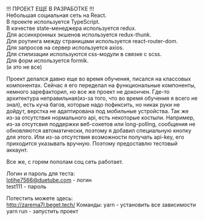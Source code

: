 !!! ПРОЕКТ ЕЩЕ В РАЗРАБОТКЕ !!!   
Небольшая социальная сеть на React.    
В проекте используется TypeScript.  
В качестве state-менеджера используется redux.  
Для ассинхронных экшенов используется redux-thunk.  
Для роутинга между страницами используется react-router-dom.  
Для запросов на сервер используется axios.  
Для стилизации используются css-модули в связке с scss.  
Для форм используется formik.  
(и это не все)


Проект делался давно еще во время обучения, писался на классовых компонентах. Сейчас я его переделал на функциональные компоненты, немного зарефакторил, но все же проект не докончен. Где-то архитектура неправильная(из-за того, что во время обучения я всего не знал), есть куча багов, которые надо пофиксить, но никак руки не дойдут, верстка не адаптирована под мобильные устройства. Так же из-за отсутствия нормального api, есть некоторые костыли. Например, из-за отсутсвия поддержки веб-сокетов или long-polling, сообщения не обновляются автоматически, поэтому я добавил специальную кнопку для этого.  Или из-за отсутствия возможности получать api-key, его приходится указывать вручную. Поэтому предоставлю тестовый аккаунт.
  
Все же, с горем пополам соц сеть работает.   

Логин и пароль для теста:  
lotihe7566@duetube.com - логин  
test111 - пароль  
  
Потестить можете здесь:   
http://zarema7l.beget.tech/
Команды:
yarn - установить все зависимости
yarn run - запустить проект
